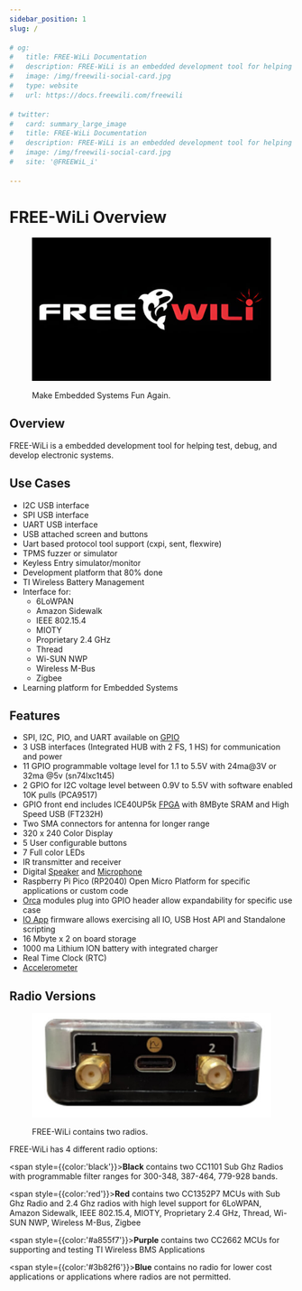 ```yaml
---
sidebar_position: 1
slug: /

# og:
#   title: FREE-WiLi Documentation
#   description: FREE-WiLi is an embedded development tool for helping test, debug, and develop electronic systems.
#   image: /img/freewili-social-card.jpg
#   type: website
#   url: https://docs.freewili.com/freewili

# twitter:
#   card: summary_large_image
#   title: FREE-WiLi Documentation
#   description: FREE-WiLi is an embedded development tool for helping test, debug, and develop electronic systems.
#   image: /img/freewili-social-card.jpg
#   site: '@FREEWiL_i'

---
```


# FREE-WiLi Overview

<div class="text--center">

<figure>

![FREE-WiLi Overview](./assets/freewili-overview.jpg "FREE-WiLi Overview")
<figcaption>Make Embedded Systems Fun Again.</figcaption>
</figure>
</div>

## Overview

FREE-WiLi is a embedded development tool for helping test, debug, and develop electronic systems.

## Use Cases

- I2C USB interface
- SPI USB interface
- UART USB interface
- USB attached screen and buttons
- Uart based protocol tool support (cxpi, sent, flexwire)
- TPMS fuzzer or simulator
- Keyless Entry simulator/monitor
- Development platform that 80% done
- TI Wireless Battery Management
- Interface for:
  - 6LoWPAN
  - Amazon Sidewalk
  - IEEE 802.15.4
  - MIOTY
  - Proprietary 2.4 GHz
  - Thread
  - Wi-SUN NWP
  - Wireless M-Bus
  - Zigbee
- Learning platform for Embedded Systems

## Features

- SPI, I2C, PIO, and UART available on [GPIO](/gpio)
- 3 USB interfaces (Integrated HUB with 2 FS, 1 HS) for communication and power
- 11 GPIO programmable voltage level for 1.1 to 5.5V with 24ma@3V or 32ma @5v (sn74lxc1t45)
- 2 GPIO for I2C voltage level between 0.9V to 5.5V with software enabled 10K pulls (PCA9517)
- GPIO front end includes ICE40UP5k [FPGA](/hardware-low-level-details/ice40-fpga/ice40-fpga-overview) with 8MByte SRAM and High Speed USB (FT232H)
- Two SMA connectors for antenna for longer range
- 320 x 240 Color Display
- 5 User configurable buttons
- 7 Full color LEDs
- IR transmitter and receiver
- Digital [Speaker](/gui-screen-buttons-and-lights/making-sounds) and [Microphone](/gui-screen-buttons-and-lights/capturing-audio-from-microphone)
- Raspberry Pi Pico (RP2040) Open Micro Platform for specific applications or custom code
- [Orca](/extending-with-orcas) modules plug into GPIO header allow expandability for specific use case
- [IO App](/io-app) firmware allows exercising all IO, USB Host API and Standalone scripting
- 16 Mbyte x 2 on board storage
- 1000 ma Lithium ION battery with integrated charger
- Real Time Clock (RTC)
- [Accelerometer](/gui-screen-buttons-and-lights/accelerometer)

## Radio Versions

<div class="text--center">

<figure>

![Radio Versions](./assets/radio-versions.jpg "Radio Versions")
<figcaption>FREE-WiLi contains two radios.</figcaption>
</figure>
</div>

FREE-WiLi has 4 different radio options:

<span style={{color:'black'}}>**Black**</span>  contains two CC1101 Sub Ghz Radios with programmable filter ranges for 300-348, 387-464, 779-928 bands.

<span style={{color:'red'}}>**Red**</span> contains two CC1352P7 MCUs with Sub Ghz Radio and 2.4 Ghz radios with high level support for 6LoWPAN, Amazon Sidewalk, IEEE 802.15.4, MIOTY, Proprietary 2.4 GHz, Thread, Wi-SUN NWP, Wireless M-Bus, Zigbee

<span style={{color:'#a855f7'}}>**Purple**</span> contains two CC2662 MCUs for supporting and testing TI Wireless BMS Applications

<span style={{color:'#3b82f6'}}>**Blue**</span> contains no radio for lower cost applications or applications where radios are not permitted.
